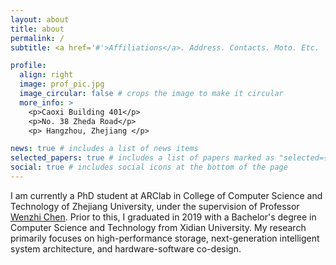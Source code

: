 ```yaml
---
layout: about
title: about
permalink: /
subtitle: <a href='#'>Affiliations</a>. Address. Contacts. Moto. Etc.

profile:
  align: right
  image: prof_pic.jpg
  image_circular: false # crops the image to make it circular
  more_info: >
    <p>Caoxi Building 401</p>
    <p>No. 38 Zheda Road</p>
    <p> Hangzhou, Zhejiang </p>

news: true # includes a list of news items
selected_papers: true # includes a list of papers marked as "selected={true}"
social: true # includes social icons at the bottom of the page
---
```


I am currently a PhD student at ARClab in College of Computer Science and Technology of Zhejiang University, under the supervision of Professor [Wenzhi Chen](https://person.zju.edu.cn/chenwenzhi). Prior to this, I graduated in 2019 with a Bachelor's degree in Computer Science and Technology from Xidian University. My research primarily focuses on high-performance storage, next-generation intelligent system architecture, and hardware-software co-design.
